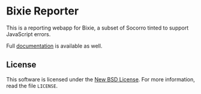 Bixie Reporter
==============

This is a reporting webapp for Bixie, a subset of Socorro tinted to support JavaScript errors.

Full [documentation][docs] is available as well.

[docs]: http://playdoh.rtfd.org/


License
-------
This software is licensed under the [New BSD License][BSD]. For more
information, read the file ``LICENSE``.

[BSD]: http://creativecommons.org/licenses/BSD/
